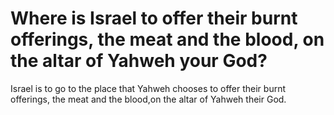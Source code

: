 # Where is Israel to offer their burnt offerings, the meat and the blood, on the altar of Yahweh your God?

Israel is to go to the place that Yahweh chooses to offer their burnt offerings, the meat and the blood,on the altar of Yahweh their God.
